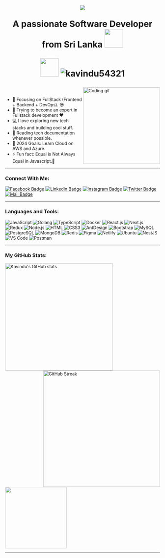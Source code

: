 <h1 align="center">
  <a href="https://git.io/typing-svg">
    <img src="https://readme-typing-svg.herokuapp.com/?lines=Hello,+There!+👋;I+am+KAVINDU+DANANJAYA..;Nice+to+meet+you!&center=true&size=30">
  </a>
  <p align="center">A passionate Software Developer from Sri Lanka <img src="https://github.com/rudrabarad/rudrabarad/blob/master/Assets/Developer.gif" width="60px"></p>
  <p align="center"> 
    <img src="https://github.com/rudrabarad/rudrabarad/blob/master/Assets/Designer.gif" width="60px">
  <img src="https://komarev.com/ghpvc/?username=kavindu54321&label=Profile%20views&color=brightgreen&style=flat" alt="kavindu54321" /> 
  
</p>
</h1>


  <img align="right" width="250" src="https://camo.githubusercontent.com/2366b34bb903c09617990fb5fff4622f3e941349e846ddb7e73df872a9d21233/68747470733a2f2f63646e2e6472696262626c652e636f6d2f75736572732f3733303730332f73637265656e73686f74732f363538313234332f6176656e746f2e676966" alt="Coding gif" /><br />
- 🔭 Focusing on FullStack (Frontend + Backend + DevOps). 😎<br />
- 🌱 Trying to become an expert in Fullstack development ❤<br />
- 💻 I love exploring new tech stacks and building cool stuff.<br />
- 📰 Reading tech documentation whenever possible.<br />
- 🥅 2024 Goals: Learn Cloud on AWS and Azure.<br />
- ⚡ Fun fact: Equal is Not Always Equal in Javascript.🤣<br />

---

### Connect With Me:

[![Facebook Badge](https://img.shields.io/badge/Facebook-1877F2?style=for-the-badge&logo=facebook&logoColor=white)](https://facebook.com/abusaid.riyaz)
[![Linkedin Badge](https://img.shields.io/badge/LinkedIn-0077B5?style=for-the-badge&logo=linkedin&logoColor=white)](https://www.linkedin.com/in/abu-said-bd/) [![Instagram Badge](https://img.shields.io/badge/Instagram-E4405F?style=for-the-badge&logo=instagram&logoColor=white)](https://instagram.com/abu_said_bd)
[![Twitter Badge](https://img.shields.io/badge/Twitter-1DA1F2?style=for-the-badge&logo=twitter&logoColor=white)](https://twitter.com/said7388)
[![Mail Badge](https://img.shields.io/badge/Gmail-D14836?style=for-the-badge&logo=gmail&logoColor=white)](mailto:abusaid7388@gmail.com)

---

### Languages and Tools:

![JavaScript](https://img.shields.io/badge/JavaScript-F7DF1E?style=flat-square&logo=javascript&logoColor=black)
![Golang](https://img.shields.io/badge/Golang-F7F7F7?style=flat-square&logo=go&logoColor=00A7D0)
![TypeScript](https://img.shields.io/badge/TypeScript-007ACC?style=flat-square&logo=typescript&logoColor=white)
![Docker](https://img.shields.io/badge/Docker-0CC1F3?style=flat-square&logo=docker&logoColor=white)
![React.js](https://img.shields.io/badge/React.js-0081CB?style=flat-square&logo=react&logoColor=61DAFB)
![Next.js](https://img.shields.io/badge/Next.js-f7f7f7?style=flastic&logo=Next.js&logoColor=000000)
![Redux](https://img.shields.io/badge/Redux-black?style=flastic&logo=Redux&logoColor=764ABC)
![Node.js](https://img.shields.io/badge/Node.js-43853D?style=flat-square&logo=node.js&logoColor=white)
![HTML](https://img.shields.io/badge/HTML5-E34F26?style=flat-square&logo=html5&logoColor=white)
![CSS3](https://img.shields.io/badge/CSS3-1572B6?style=flat-square&logo=css3&logoColor=white)
![AntDesign](https://img.shields.io/badge/AntDesign-f7f7f7?style=flastic&logo=AntDesign&logoColor=0170FE)
![Bootstrap](https://img.shields.io/badge/Bootstrap-563D7C?style=flat-square&logo=bootstrap&logoColor=white)
![MySQL](https://img.shields.io/badge/MySQL-005C84?style=flat-square&logo=mysql&logoColor=white)
![PostgreSQL](https://img.shields.io/badge/PostgreSQL-31658D?style=flastic&logo=PostgreSQL&logoColor=white)
![MongoDB](https://img.shields.io/badge/MongoDB-F7F7F7?style=flat-square&logo=mongodb&logoColor=49A248)
![Redis](https://img.shields.io/badge/redis-%23DD0031.svg?&style=flat-square&logo=redis&logoColor=white)
![Figma](https://img.shields.io/badge/Figma-f7f7f7?style=flastic&logo=Figma&logoColor=F24E1E)
![Netlify](https://img.shields.io/badge/Netlify-00C7B7?style=flat-square&logo=netlify&logoColor=white)
![Ubuntu](https://img.shields.io/badge/Ubuntu-E05924?style=flat-square&logo=ubuntu&logoColor=black)
![NestJS](https://img.shields.io/badge/Nestjs-000000?style=flat-square&logo=nestjs&logoColor=D9224D)
![VS Code](https://img.shields.io/badge/VisualStudio-2C2B30?style=flastic&logo=VisualStudioCode&logoColor=007ACC)
![Postman](https://img.shields.io/badge/Postman-f7f7f7?style=flastic&logo=Postman&logoColor=FF6C37)

---

### My GitHub Stats:
<p>
  <img align="left"width="350" src="https://github-readme-stats.vercel.app/api?username=kavindu54321&show_icons=true&include_all_commits=true&theme=algolia&hide_border=true" alt="Kavindu's GitHub stats" />
   <img align="right"width="380" src="https://github-readme-streak-stats.herokuapp.com/?user=kavindu54321&theme=algolia" alt="GitHub Streak" />
 
</p>
<p>
  <img align="center" width=200" 
    src="https://github-readme-stats.vercel.app/api/top-langs/?username=kavindu54321&layout=compact&theme=algolia&hide_border=true&&langs_count=10" /> 
</p>
 
---

